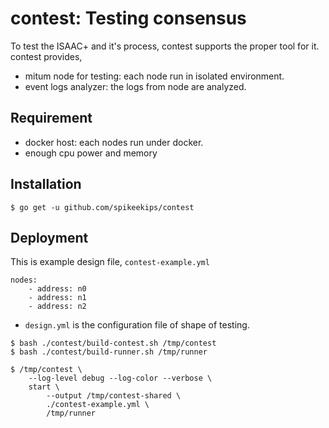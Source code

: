 # contest: Testing consensus

To test the ISAAC+ and it's process, contest supports the proper tool for it.
contest provides,

- mitum node for testing: each node run in isolated environment.
- event logs analyzer: the logs from node are analyzed.

## Requirement

* docker host: each nodes run under docker.
* enough cpu power and memory


## Installation

```
$ go get -u github.com/spikeekips/contest
```

## Deployment

This is example design file, `contest-example.yml`
```
nodes:
    - address: n0
    - address: n1
    - address: n2
```

* `design.yml` is the configuration file of shape of testing.

```
$ bash ./contest/build-contest.sh /tmp/contest
$ bash ./contest/build-runner.sh /tmp/runner

$ /tmp/contest \
    --log-level debug --log-color --verbose \
    start \
        --output /tmp/contest-shared \
        ./contest-example.yml \
        /tmp/runner
```
